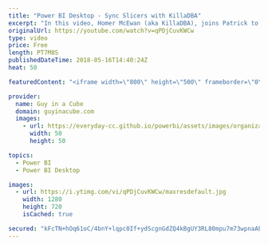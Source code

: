 ```yaml
---
title: "Power BI Desktop - Sync Slicers with KillaDBA"
excerpt: "In this video, Homer McEwan (aka KillaDBA), joins Patrick to learn the clicks for sync slicers in Power BI Desktop. Patrick also shows the new group functionality in the May 2018 release of Power BI Desktop.  KillaDBA - Migration Plan song - https://youtu.be/c2R7oMW2u0w   LET'S CONNECT!  KillaDBA - Twitter:"
originalUrl: https://youtube.com/watch?v=qPDjCuvKWCw
type: video
price: Free
length: PT7M8S
publishedDateTime: 2018-05-16T14:40:24Z
heat: 50

featuredContent: "<iframe width=\"800\" height=\"500\" frameborder=\"0\" src=\"https://www.youtube.com/embed/qPDjCuvKWCw\" allow=\"accelerometer; autoplay; encrypted-media; gyroscope; picture-in-picture\" allowfullscreen></iframe>"

provider:
  name: Guy in a Cube
  domain: guyinacube.com
  images:
    - url: https://everyday-cc.github.io/powerbi/assets/images/organizations/guyinacube.com-50x50.jpg
      width: 50
      height: 50

topics:
  - Power BI
  - Power BI Desktop

images:
  - url: https://i.ytimg.com/vi/qPDjCuvKWCw/maxresdefault.jpg
    width: 1280
    height: 720
    isCached: true

secured: "kFcTN+hOq61oC/4bnY+lqpc0If+ydScgnGdZQ4kBgUY3RL80mpu7m73wpnaAEVDNQ+86diHcfvpFDcMZpyjEFoNwZVn1cR0Bzfx68qOC+mmy0NCoKm9jqXsApiYdzaVHH/kkxu3we0jDw/3Nv0gdBcd2qQiubux4wQuI7V++KePMIwxBqbnqx5K0dgrxhevYScgEJBSWxw0A21dG+eGRIe08mDwUq7XASg4a2S5zFjwwwbj0rrn9ux44goRUbcCOdlMjEKxwg77Wkmq6UV7t5i7OKln4kSqcrd+pwWgbh0ykMRcCPhnA5a9095r3WFJeK3Z7PjQwlq2AVzh9gk2+/0pLSPNjbDrYn3pNMVTx4/gQvt/0IXvhdwpsRiwvRUDnCAaAn3cA4aOuo47sur35f2wBoMUHACmsMn1jkWTznVk=;fjHn1itIHFK7lQu3g13umQ=="
---
```


